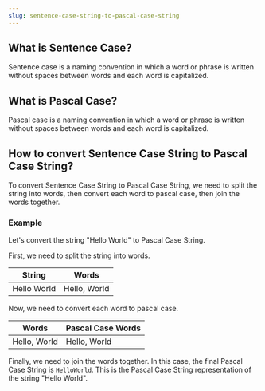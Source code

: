 ```yaml
---
slug: sentence-case-string-to-pascal-case-string
---
```


## What is Sentence Case?

Sentence case is a naming convention in which a word or phrase is written without spaces between words and each word is capitalized.

## What is Pascal Case?

Pascal case is a naming convention in which a word or phrase is written without spaces between words and each word is capitalized.

## How to convert Sentence Case String to Pascal Case String?

To convert Sentence Case String to Pascal Case String, we need to split the string into words, then convert each word to pascal case, then join the words together.

### Example

Let's convert the string "Hello World" to Pascal Case String.

First, we need to split the string into words.

| String      | Words        |
| ----------- | ------------ |
| Hello World | Hello, World |

Now, we need to convert each word to pascal case.

| Words        | Pascal Case Words |
| ------------ | ----------------- |
| Hello, World | Hello, World      |

Finally, we need to join the words together. In this case, the final Pascal Case String is `HelloWorld`. This is the Pascal Case String representation of the string "Hello World".
